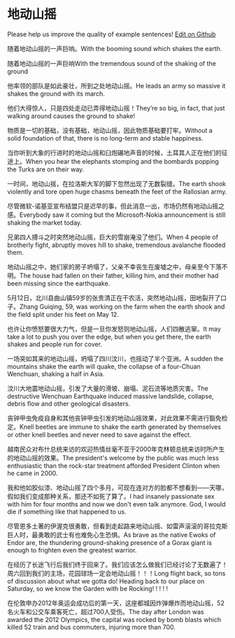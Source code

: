# 地动山摇

Please help us improve the quality of example sentences! [Edit on Github](https://github.com/jiyushe/jiyu-example-sentence-source/blob/main/chinese/didongshanyao.md)

<p><span class="chinese">随着地动山摇的一声巨响。</span><span class="english">With the booming sound which shakes the earth.</span></p>

<p><span class="chinese">随着地动山摇的一声巨响</span><span class="english">With the tremendous sound of the shaking of the ground</span></p>

<p><span class="chinese">他率领的部队是如此豪壮，所到之处地动山摇。</span><span class="english">He leads an army so massive it shakes the ground with its march.</span></p>

<p><span class="chinese">他们大得惊人，只是四处走动已弄得地动山摇！</span><span class="english">They’re so big, in fact, that just walking around causes the ground to shake!</span></p>

<p><span class="chinese">物质是一切的基础，没有基础，地动山摇，因此物质基础要打牢。</span><span class="english">Without a solid foundation of that, there is no long-term and stable happiness.</span></p>

<p><span class="chinese">当你听到大象的行进时的地动山摇和臼炮碾地声音的时候，土耳其人正在他们的征途上。</span><span class="english">When you hear the elephants stomping and the bombards popping the Turks are on their way.</span></p>

<p><span class="chinese">一时间，地动山摇，在拉洛斯大军的脚下忽然出现了无数裂缝。</span><span class="english">The earth shook violently and tore open huge chasms beneath the feet of the Rallosian army.</span></p>

<p><span class="chinese">尽管微软-诺基亚宣布结盟只是迟早的事，但此消息一出，市场仍然有地动山摇之感。</span><span class="english">Everybody saw it coming but the Microsoft-Nokia announcement is still shaking the market today.</span></p>

<p><span class="chinese">兄弟四人搏斗之时突然地动山摇，巨大的雪崩淹没了他们。</span><span class="english">When 4 people of brotherly fight, abruptly moves hill to shake, tremendous avalanche flooded them.</span></p>

<p><span class="chinese">地动山摇之中，她们家的房子坍塌了，父亲不幸丧生在废墟之中，母亲至今下落不明。</span><span class="english">The house had fallen on their father, killing him, and their mother had been missing since the earthquake.</span></p>

<p><span class="chinese">5月12日，北川县曲山镇59岁的张贵清正在干农活，突然地动山摇，田地裂开了口子。</span><span class="english">Zhang Guiqing, 59, was working on the farm when the earth shook and the field split under his feet on May 12.</span></p>

<p><span class="chinese">也许让你愤怒要很大力气，但是一旦你发怒则地动山摇，人们四散逃窜。</span><span class="english">It may take a lot to push you over the edge, but when you get there, the earth shakes and people run for cover.</span></p>

<p><span class="chinese">一场突如其来的地动山摇，坍塌了四川汶川，也摇动了半个亚洲。</span><span class="english">A sudden the mountains shake the earth will quake, the collapse of a four-Chuan Wenchuan, shaking a half in Asia.</span></p>

<p><span class="chinese">汶川大地震地动山摇，引发了大量的滑坡、崩塌、泥石流等地质灾害。</span><span class="english">The destructive Wenchuan Earthquake induced massive landslide, collapse, debris flow and other geological disasters.</span></p>

<p><span class="chinese">丧钟甲虫免疫自身和其他丧钟甲虫引发的地动山摇效果，对此效果不需进行豁免检定。</span><span class="english">Knell beetles are immune to shake the earth generated by themselves or other knell beetles and never need to save against the effect.</span></p>

<p><span class="chinese">越南民众对布什总统来访的欢迎热情丝毫不亚于2000年克林顿总统来访时所产生的地动山摇的效果。</span><span class="english">The president's welcome by the public was much less enthusiastic than the rock-star treatment afforded President Clinton when he came in 2000.</span></p>

<p><span class="chinese">我和他如胶似漆、地动山摇了四个多月，可现在连对方的脸都不想看到——天哪，假如我们变成那种关系，那还不如死了算了。</span><span class="english">I had insanely passionate sex with him for four months and now we don't even talk anymore. God, I would die if something like that happened to us.</span></p>

<p><span class="chinese">尽管恩多土著的伊渥克很勇敢，但看到走起路来地动山摇、如雷声滚滚的哥拉克斯巨人时，最勇敢的武士有也难免心生恐惧。</span><span class="english">As brave as the native Ewoks of Endor are, the thundering ground-shaking presence of a Gorax giant is enough to frighten even the greatest warrior.</span></p>

<p><span class="chinese">在经历了长途飞行后我们终于回来了。我们应该怎么做我们已经讨论了无数遍了！周六回到我们的主场，花园球场一定会地动山摇！！！</span><span class="english">Long flight back, so tons of discussion about what we gotta do! Heading back to our place on Saturday, so we know the Garden with be Rocking! ! ! ! !</span></p>

<p><span class="chinese">在伦敦申办2012年奥运会成功后的第一天，这座都城因炸弹爆炸而地动山摇，52名火车和公交车乘客死亡，超过700人受伤。</span><span class="english">The day after London was awarded the 2012 Olympics, the capital was rocked by bomb blasts which killed 52 train and bus commuters, injuring more than 700.</span></p>

